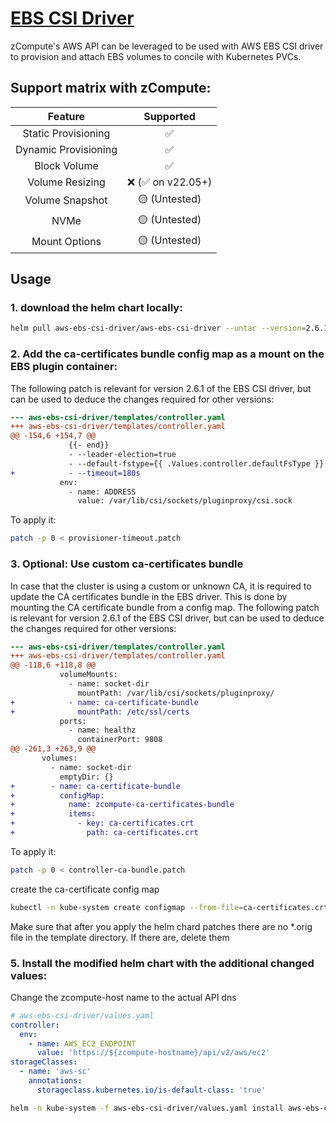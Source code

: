 # [EBS CSI Driver](https://github.com/kubernetes-sigs/aws-ebs-csi-driver)

zCompute's AWS API can be leveraged to be used with AWS EBS CSI driver to provision and attach EBS volumes to concile with Kubernetes PVCs.

## Support matrix with zCompute:

|       Feature        |     Supported      |
| :------------------: | :----------------: |
| Static Provisioning  |         ✅         |
| Dynamic Provisioning |         ✅         |
|     Block Volume     |         ✅         |
|   Volume Resizing    | ❌ (✅ on v22.05+) |
|   Volume Snapshot    |   🟡 (Untested)    |
|         NVMe         |   🟡 (Untested)    |
|    Mount Options     |   🟡 (Untested)    |

## Usage

### 1. download the helm chart locally:

```sh
helm pull aws-ebs-csi-driver/aws-ebs-csi-driver --untar --version=2.6.1
```

### 2. Add the ca-certificates bundle config map as a mount on the EBS plugin container:

The following patch is relevant for version 2.6.1 of the EBS CSI driver, but can be used to deduce the changes required for other versions:

```patch
--- aws-ebs-csi-driver/templates/controller.yaml
+++ aws-ebs-csi-driver/templates/controller.yaml
@@ -154,6 +154,7 @@
             {{- end}}
             - --leader-election=true
             - --default-fstype={{ .Values.controller.defaultFsType }}
+            - --timeout=180s
           env:
             - name: ADDRESS
               value: /var/lib/csi/sockets/pluginproxy/csi.sock
```

To apply it:

```sh
patch -p 0 < provisioner-timeout.patch
```

### 3. Optional: Use custom ca-certificates bundle

In case that the cluster is using a custom or unknown CA, it is required to update the CA certificates bundle in the EBS driver.
This is done by mounting the CA certificate bundle from a config map.
The following patch is relevant for version 2.6.1 of the EBS CSI driver, but can be used to deduce the changes required for other versions:

```patch
--- aws-ebs-csi-driver/templates/controller.yaml
+++ aws-ebs-csi-driver/templates/controller.yaml
@@ -118,6 +118,8 @@
           volumeMounts:
             - name: socket-dir
               mountPath: /var/lib/csi/sockets/pluginproxy/
+            - name: ca-certificate-bundle
+              mountPath: /etc/ssl/certs
           ports:
             - name: healthz
               containerPort: 9808
@@ -261,3 +263,9 @@
       volumes:
         - name: socket-dir
           emptyDir: {}
+        - name: ca-certificate-bundle
+          configMap:
+            name: zcompute-ca-certificates-bundle
+            items:
+              - key: ca-certificates.crt
+                path: ca-certificates.crt
```

To apply it:

```sh
patch -p 0 < controller-ca-bundle.patch
```

create the ca-certificate config map

```sh
kubectl -n kube-system create configmap --from-file=ca-certificates.crt zcompute-ca-certificates-bundle
```

Make sure that after you apply the helm chard patches there are no \*.orig file in the template directory.
If there are, delete them

### 5. Install the modified helm chart with the additional changed values:

Change the zcompute-host name to the actual API dns

```yaml
# aws-ebs-csi-driver/values.yaml
controller:
  env:
    - name: AWS_EC2_ENDPOINT
      value: 'https://${zcompute-hostname}/api/v2/aws/ec2'
storageClasses:
  - name: 'aws-sc'
    annotations:
      storageclass.kubernetes.io/is-default-class: 'true'
```

```sh
helm -n kube-system -f aws-ebs-csi-driver/values.yaml install aws-ebs-csi-driver aws-ebs-csi-driver/
```
